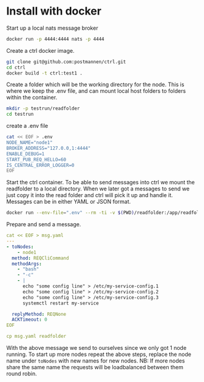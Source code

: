 # Install with docker

Start up a local nats message broker

```bash
docker run -p 4444:4444 nats -p 4444
```

Create a ctrl docker image.

```bash
git clone git@github.com:postmannen/ctrl.git
cd ctrl
docker build -t ctrl:test1 .
```

Create a folder which will be the working directory for the node. This is where we keep the .env file, and can mount local host folders to folders within the container.

```bash
mkdir -p testrun/readfolder
cd testrun
```

create a .env file

```bash
cat << EOF > .env
NODE_NAME="node1"
BROKER_ADDRESS="127.0.0,1:4444"
ENABLE_DEBUG=1
START_PUB_REQ_HELLO=60
IS_CENTRAL_ERROR_LOGGER=0
EOF
```

Start the ctrl container. To be able to send messages into ctrl we mount the readfolder to a local directory. When we later got a messages to send we just copy it into the read folder and ctrl will pick it up and handle it. Messages can be in either YAML or JSON format.

```bash
docker run --env-file=".env" --rm -ti -v $(PWD)/readfolder:/app/readfolder ctrl:test1
```

Prepare and send a message.

```yaml
cat << EOF > msg.yaml
---
- toNodes:
    - node1
  method: REQCliCommand
  methodArgs:
    - "bash"
    - "-c"
    - |
      echo "some config line" > /etc/my-service-config.1
      echo "some config line" > /etc/my-service-config.2
      echo "some config line" > /etc/my-service-config.3
      systemctl restart my-service

  replyMethod: REQNone
  ACKTimeout: 0
EOF

cp msg.yaml readfolder
```

With the above message we send to ourselves since we only got 1 node running. To start up more nodes repeat the above steps, replace the node name under `toNodes` with new names for new nodes.
NB: If more nodes share the same name the requests will be loadbalanced between them round robin.
